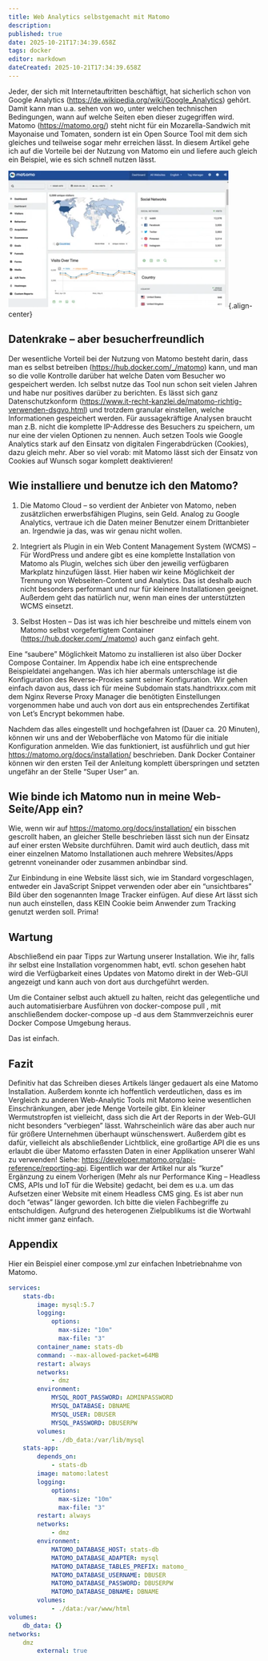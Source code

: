 ```yaml
---
title: Web Analytics selbstgemacht mit Matomo
description: 
published: true
date: 2025-10-21T17:34:39.658Z
tags: docker
editor: markdown
dateCreated: 2025-10-21T17:34:39.658Z
---
```


Jeder, der sich mit Internetauftritten beschäftigt, hat sicherlich schon von Google Analytics (https://de.wikipedia.org/wiki/Google_Analytics) gehört. Damit kann man u.a. sehen von wo, unter welchen technischen Bedingungen, wann auf welche Seiten eben dieser zugegriffen wird. Matomo (https://matomo.org/) steht nicht für ein Mozarella-Sandwich mit Mayonaise und Tomaten, sondern ist ein Open Source Tool mit dem sich gleiches und teilweise sogar mehr erreichen lässt. In diesem Artikel gehe ich auf die Vorteile bei der Nutzung von Matomo ein und liefere auch gleich ein Beispiel, wie es sich schnell nutzen lässt.

![matomo.webp](/assets/projekte/matomo/matomo.webp){.align-center}

## Datenkrake – aber besucherfreundlich

Der wesentliche Vorteil bei der Nutzung von Matomo besteht darin, dass man es selbst betreiben (https://hub.docker.com/_/matomo) kann, und man so die volle Kontrolle darüber hat welche Daten vom Besucher wo gespeichert werden. Ich selbst nutze das Tool nun schon seit vielen Jahren und habe nur positives darüber zu berichten. Es lässt sich ganz Datenschutzkonform (https://www.it-recht-kanzlei.de/matomo-richtig-verwenden-dsgvo.html) und trotzdem granular einstellen, welche Informationen gespeichert werden. Für aussagekräftige Analysen braucht man z.B. nicht die komplette IP-Addresse des Besuchers zu speichern, um nur eine der vielen Optionen zu nennen. Auch setzen Tools wie Google Analytics stark auf den Einsatz von digitalen Fingerabdrücken (Cookies), dazu gleich mehr. Aber so viel vorab: mit Matomo lässt sich der Einsatz von Cookies auf Wunsch sogar komplett deaktivieren!

## Wie installiere und benutze ich den Matomo?

1. Die Matomo Cloud – so verdient der Anbieter von Matomo, neben zusätzlichen erwerbsfähigen Plugins, sein Geld. Analog zu Google Analytics, vertraue ich die Daten meiner Benutzer einem Drittanbieter an. Irgendwie ja das, was wir genau nicht wollen.

2. Integriert als Plugin in ein Web Content Management System (WCMS) – Für WordPress und andere gibt es eine komplette Installation von Matomo als Plugin, welches sich über den jeweilig verfügbaren Markplatz hinzufügen lässt. Hier haben wir keine Möglichkeit der Trennung von Webseiten-Content und Analytics. Das ist deshalb auch nicht besonders performant und nur für kleinere Installationen geeignet. Außerdem geht das natürlich nur, wenn man eines der unterstützten WCMS einsetzt.

3. Selbst Hosten – Das ist was ich hier beschreibe und mittels einem von Matomo selbst vorgefertigtem Container (https://hub.docker.com/_/matomo) auch ganz einfach geht.

Eine “saubere” Möglichkeit Matomo zu installieren ist also über Docker Compose Container. Im Appendix habe ich eine entsprechende Beispieldatei angehangen. Was ich hier abermals unterschlage ist die Konfiguration des Reverse-Proxies samt seiner Konfiguration. Wir gehen einfach davon aus, dass ich für meine Subdomain stats.handtrixxx.com mit dem Nginx Reverse Proxy Manager die benötigten Einstellungen vorgenommen habe und auch von dort aus ein entsprechendes Zertifikat von Let’s Encrypt bekommen habe.

Nachdem das alles eingestellt und hochgefahren ist (Dauer ca. 20 Minuten), können wir uns and der Weboberfläche von Matomo für die initiale Konfiguration anmelden. Wie das funktioniert, ist ausführlich und gut hier https://matomo.org/docs/installation/ beschrieben. Dank Docker Container können wir den ersten Teil der Anleitung komplett überspringen und setzten ungefähr an der Stelle “Super User” an.

## Wie binde ich Matomo nun in meine Web-Seite/App ein?

Wie, wenn wir auf https://matomo.org/docs/installation/ ein bisschen gescrollt haben, an gleicher Stelle beschrieben lässt sich nun der Einsatz auf einer ersten Website durchführen. Damit wird auch deutlich, dass mit einer einzelnen Matomo Installationen auch mehrere Websites/Apps getrennt voneinander oder zusammen anbindbar sind.

Zur Einbindung in eine Website lässt sich, wie im Standard vorgeschlagen, entweder ein JavaScript Snippet verwenden oder aber ein “unsichtbares” Bild über den sogenannten Image Tracker einfügen. Auf diese Art lässt sich nun auch einstellen, dass KEIN Cookie beim Anwender zum Tracking genutzt werden soll. Prima!

## Wartung

Abschließend ein paar Tipps zur Wartung unserer Installation. Wie ihr, falls ihr selbst eine Installation vorgenommen habt, evtl. schon gesehen habt wird die Verfügbarkeit eines Updates von Matomo direkt in der Web-GUI angezeigt und kann auch von dort aus durchgeführt werden.

Um die Container selbst auch aktuell zu halten, reicht das gelegentliche und auch automatisierbare Ausführen von docker-compose pull , mit anschließendem docker-compose up -d aus dem Stammverzeichnis eurer Docker Compose Umgebung heraus.

Das ist einfach.

## Fazit

Definitiv hat das Schreiben dieses Artikels länger gedauert als eine Matomo Installation. Außerdem konnte ich hoffentlich verdeutlichen, dass es im Vergleich zu anderen Web-Analytic Tools mit Matomo keine wesentlichen Einschränkungen, aber jede Menge Vorteile gibt. Ein kleiner Wermutstropfen ist vielleicht, dass sich die Art der Reports in der Web-GUI nicht besonders “verbiegen” lässt. Wahrscheinlich wäre das aber auch nur für größere Unternehmen überhaupt wünschenswert. Außerdem gibt es dafür, vielleicht als abschließender Lichtblick, eine großartige API die es uns erlaubt die über Matomo erfassten Daten in einer Applikation unserer Wahl zu verwenden! Siehe: https://developer.matomo.org/api-reference/reporting-api. Eigentlich war der Artikel nur als “kurze” Ergänzung zu einem Vorherigen (Mehr als nur Performance King – Headless CMS, APIs und IoT für die Website) gedacht, bei dem es u.a. um das Aufsetzen einer Website mit einem Headless CMS ging. Es ist aber nun doch “etwas” länger geworden. Ich bitte die vielen Fachbegriffe zu entschuldigen. Aufgrund des heterogenen Zielpublikums ist die Wortwahl nicht immer ganz einfach.

## Appendix

Hier ein Beispiel einer compose.yml zur einfachen Inbetriebnahme von Matomo.

```yaml
services:
    stats-db:
        image: mysql:5.7
        logging:
            options:
              max-size: "10m"
              max-file: "3"
        container_name: stats-db
        command: --max-allowed-packet=64MB
        restart: always
        networks: 
            - dmz
        environment:
            MYSQL_ROOT_PASSWORD: ADMINPASSWORD
            MYSQL_DATABASE: DBNAME
            MYSQL_USER: DBUSER
            MYSQL_PASSWORD: DBUSERPW
        volumes:
            - ./db_data:/var/lib/mysql
    stats-app:
        depends_on:
            - stats-db
        image: matomo:latest
        logging:
            options:
              max-size: "10m"
              max-file: "3"
        restart: always
        networks: 
            - dmz
        environment:
            MATOMO_DATABASE_HOST: stats-db
            MATOMO_DATABASE_ADAPTER: mysql
            MATOMO_DATABASE_TABLES_PREFIX: matomo_
            MATOMO_DATABASE_USERNAME: DBUSER
            MATOMO_DATABASE_PASSWORD: DBUSERPW
            MATOMO_DATABASE_DBNAME: DBNAME
        volumes:
            - ./data:/var/www/html
volumes:
    db_data: {}
networks:
    dmz
        external: true
```
